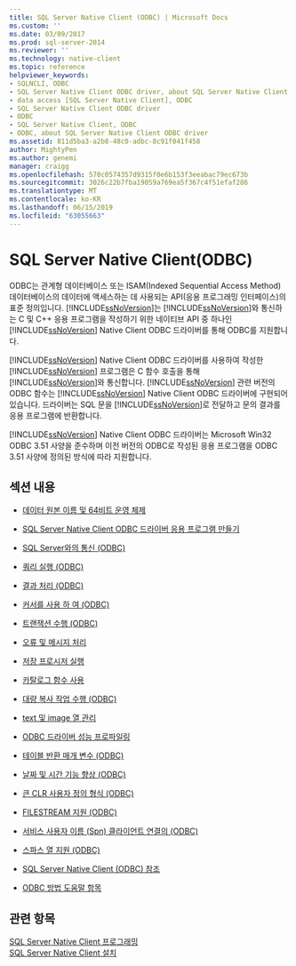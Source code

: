 ```yaml
---
title: SQL Server Native Client (ODBC) | Microsoft Docs
ms.custom: ''
ms.date: 03/09/2017
ms.prod: sql-server-2014
ms.reviewer: ''
ms.technology: native-client
ms.topic: reference
helpviewer_keywords:
- SQLNCLI, ODBC
- SQL Server Native Client ODBC driver, about SQL Server Native Client ODBC driver
- data access [SQL Server Native Client], ODBC
- SQL Server Native Client ODBC driver
- ODBC
- SQL Server Native Client, ODBC
- ODBC, about SQL Server Native Client ODBC driver
ms.assetid: 811d5ba3-a2b8-48c0-adbc-8c91f041f458
author: MightyPen
ms.author: genemi
manager: craigg
ms.openlocfilehash: 570c0574357d9315f0e6b153f3eeabac79ec673b
ms.sourcegitcommit: 3026c22b7fba19059a769ea5f367c4f51efaf286
ms.translationtype: MT
ms.contentlocale: ko-KR
ms.lasthandoff: 06/15/2019
ms.locfileid: "63055663"
---
```

# <a name="sql-server-native-client-odbc"></a>SQL Server Native Client(ODBC)
  ODBC는 관계형 데이터베이스 또는 ISAM(Indexed Sequential Access Method) 데이터베이스의 데이터에 액세스하는 데 사용되는 API(응용 프로그래밍 인터페이스)의 표준 정의입니다. [!INCLUDE[ssNoVersion](../../../includes/ssnoversion-md.md)]는 [!INCLUDE[ssNoVersion](../../../includes/ssnoversion-md.md)]와 통신하는 C 및 C++ 응용 프로그램을 작성하기 위한 네이티브 API 중 하나인 [!INCLUDE[ssNoVersion](../../../includes/ssnoversion-md.md)] Native Client ODBC 드라이버를 통해 ODBC를 지원합니다.  
  
 [!INCLUDE[ssNoVersion](../../../includes/ssnoversion-md.md)] Native Client ODBC 드라이버를 사용하여 작성한 [!INCLUDE[ssNoVersion](../../../includes/ssnoversion-md.md)] 프로그램은 C 함수 호출을 통해 [!INCLUDE[ssNoVersion](../../../includes/ssnoversion-md.md)]와 통신합니다. [!INCLUDE[ssNoVersion](../../../includes/ssnoversion-md.md)] 관련 버전의 ODBC 함수는 [!INCLUDE[ssNoVersion](../../../includes/ssnoversion-md.md)] Native Client ODBC 드라이버에 구현되어 있습니다. 드라이버는 SQL 문을 [!INCLUDE[ssNoVersion](../../../includes/ssnoversion-md.md)]로 전달하고 문의 결과를 응용 프로그램에 반환합니다.  
  
 [!INCLUDE[ssNoVersion](../../../includes/ssnoversion-md.md)] Native Client ODBC 드라이버는 Microsoft Win32 ODBC 3.51 사양을 준수하며 이전 버전의 ODBC로 작성된 응용 프로그램을 ODBC 3.51 사양에 정의된 방식에 따라 지원합니다.  
  
## <a name="in-this-section"></a>섹션 내용  
  
-   [데이터 원본 이름 및 64비트 운영 체제](data-source-names-and-64-bit-operating-systems.md)  
  
-   [SQL Server Native Client ODBC 드라이버 응용 프로그램 만들기](creating-a-driver-application.md)  
  
-   [SQL Server와의 통신 &#40;ODBC&#41;](../../native-client-odbc-communication/communicating-with-sql-server-odbc.md)  
  
-   [쿼리 실행 &#40;ODBC&#41;](../../native-client-odbc-queries/executing-queries-odbc.md)  
  
-   [결과 처리 &#40;ODBC&#41;](../../native-client-odbc-results/processing-results-odbc.md)  
  
-   [커서를 사용 하 여 &#40;ODBC&#41;](../../native-client-odbc-cursors/using-cursors-odbc.md)  
  
-   [트랜잭션 수행 &#40;ODBC&#41;](../../../database-engine/dev-guide/performing-transactions-odbc.md)  
  
-   [오류 및 메시지 처리](../../native-client-odbc-error-messages/handling-errors-and-messages.md)  
  
-   [저장 프로시저 실행](../../native-client-odbc-stored-procedures/running-stored-procedures.md)  
  
-   [카탈로그 함수 사용](using-catalog-functions.md)  
  
-   [대량 복사 작업 수행 &#40;ODBC&#41;](../../native-client-odbc-bulk-copy-operations/performing-bulk-copy-operations-odbc.md)  
  
-   [text 및 image 열 관리](../../native-client-odbc-text-image-columns/managing-text-and-image-columns.md)  
  
-   [ODBC 드라이버 성능 프로파일링](profiling-odbc-driver-performance.md)  
  
-   [테이블 반환 매개 변수 &#40;ODBC&#41;](../../native-client-odbc-table-valued-parameters/table-valued-parameters-odbc.md)  
  
-   [날짜 및 시간 기능 향상 &#40;ODBC&#41;](../../native-client-odbc-date-time/date-and-time-improvements-odbc.md)  
  
-   [큰 CLR 사용자 정의 형식 &#40;ODBC&#41;](large-clr-user-defined-types-odbc.md)  
  
-   [FILESTREAM 지원 &#40;ODBC&#41;](filestream-support-odbc.md)  
  
-   [서비스 사용자 이름 &#40;Spn&#41; 클라이언트 연결의 &#40;ODBC&#41;](service-principal-names-spns-in-client-connections-odbc.md)  
  
-   [스파스 열 지원 &#40;ODBC&#41;](sparse-columns-support-odbc.md)  
  
-   [SQL Server Native Client &#40;ODBC&#41; 참조](../../../database-engine/dev-guide/sql-server-native-client-odbc-reference.md)  
  
-   [ODBC 방법 도움말 항목](../../native-client-odbc-how-to/odbc-how-to-topics.md)  
  
## <a name="see-also"></a>관련 항목  
 [SQL Server Native Client 프로그래밍](../sql-server-native-client-programming.md)   
 [SQL Server Native Client 설치](../applications/installing-sql-server-native-client.md)  
  
  
